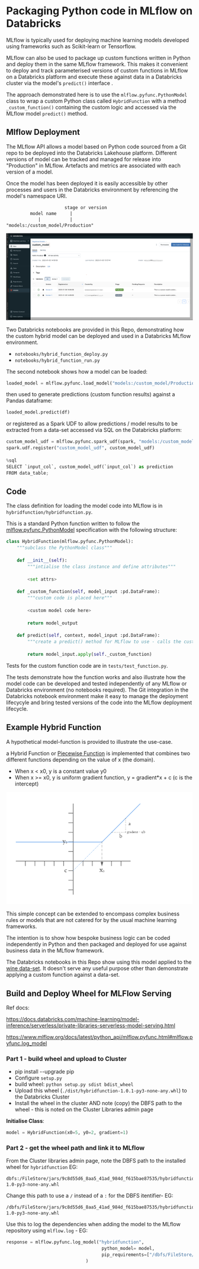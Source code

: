 # Packaging Python code in MLflow on Databricks

MLflow is typically used for deploying machine learning models developed using frameworks such as Scikit-learn or Tensorflow.  
  
MLflow can also be used to package up custom functions written in Python and deploy them in the same MLflow framework.
This makes it convenient to deploy and track parameterised versions of custom functions in MLflow on a Databricks platform and execute these against data in a Databricks cluster via the model's `predict()` interface .  

The approach demonstrated here is to use the `mlflow.pyfunc.PythonModel` class to wrap a custom Python class called `HybridFunction` with a method `_custom_function()` containing the custom logic and accessed via the MLflow model `predict()` method.


## Mlflow Deployment

The MLflow API allows a model based on Python code sourced from a Git repo to be deployed into the Databricks Lakehouse platform. 
Different versions of model can be tracked and managed for release into "Production" in MLflow. 
Artefacts and metrics are associated with each version of a model.

Once the model has been deployed it is easily accessible by other processes and users in the Databricks environment by referencing the model's namespace URI.

```
                      stage or version
         model name     |
            |           |
"models:/custom_model/Production"
```

![mlflow](./doc/mlflow_model_registry.png "MLflow model registry")

Two Databricks notebooks are provided in this Repo, demonstrating how the custom hybrid model can be deployed and used in a Databricks MLflow environment.

+ `notebooks/hybrid_function_deploy.py`  
+ `notebooks/hybrid_function_run.py`  

The second notebook shows how a model can be loaded:
```python
loaded_model = mlflow.pyfunc.load_model("models:/custom_model/Production")
```
then used to generate predictions (custom function results) against a Pandas dataframe:
```python
loaded_model.predict(df)
```
or registered as a Spark UDF to allow predictions / model results to be extracted from a data-set accessed via SQL on the Databricks platform:
```python
custom_model_udf = mlflow.pyfunc.spark_udf(spark, "models:/custom_model/Production")
spark.udf.register("custom_model_udf", custom_model_udf)

%sql 
SELECT `input_col`, custom_model_udf(`input_col`) as prediction
FROM data_table;
```


## Code

The class definition for loading the model code into MLflow is in `hybridfunction/hybridfunction.py`.  

This is a standard Python function written to follow the [mlflow.pyfunc.PythonModel](https://mlflow.org/docs/latest/python_api/mlflow.pyfunc.html#mlflow.pyfunc.PythonModel) specification with the following structure:

```python
class HybridFunction(mlflow.pyfunc.PythonModel):
    """subclass the PythonModel class"""
    
    def __init__(self):
        """intialise the class instance and define attributes"""
        
        <set attrs>

    def _custom_function(self, model_input :pd.DataFrame):
        """custom code is placed here"""
        
        <custom model code here>
        
        return model_output

    def predict(self, context, model_input :pd.DataFrame):
        """create a predict() method for MLflow to use - calls the custom fn to get results"""
        
        return model_input.apply(self._custom_function)
```

Tests for the custom function code are in `tests/test_function.py`.  

The tests demonstrate how the function works and also illustrate how the model code can be developed and tested independently of any MLflow or Databricks environment (no notebooks required).  The Git integration in the Databricks notebook environment make it easy to manage the deployment lifecycyle and bring tested versions of the  code into the MLflow deployment lifecycle.



## Example Hybrid Function

A hypothetical model-function is provided to illustrate the use-case.

a Hybrid Function or [Piecewise Function](https://en.wikipedia.org/wiki/Piecewise) is implemented that combines two different functions depending on the value of x (the domain).  

+ When x < x0, y is a constant value y0
+ When x >= x0, y is uniform gradient function, y = gradient*x + c  (c is the intercept)

![hybrid function](./doc/HybridFunction.png "Hybrid Function")


This simple concept can be extended to encompass complex business rules or models that are not catered for by the usual machine learning frameworks.  
  
The intention is to show how bespoke business logic can be coded independently in Python and then packaged and deployed for use against business data in the MLflow framework.

The Databricks notebooks in this Repo show using this model applied to the [wine data-set](https://archive.ics.uci.edu/ml/datasets/wine).   It doesn't serve any useful purpose other than demonstrate applying a custom function against a data-set.


## Build and Deploy Wheel for MLFlow Serving

Ref docs:


https://docs.databricks.com/machine-learning/model-inference/serverless/private-libraries-serverless-model-serving.html

https://www.mlflow.org/docs/latest/python_api/mlflow.pyfunc.html#mlflow.pyfunc.log_model

### Part 1 - build wheel and upload to Cluster

+ pip install --upgrade pip
+ Configure `setup.py`  
+ build wheel: `python setup.py sdist bdist_wheel`  
+ Upload this wheel (`./dist/hybridfunction-1.0.1-py3-none-any.whl`) to the Databricks Cluster  
+ Install the wheel in the cluster AND note (copy) the DBFS path to the wheel - this is noted on the Cluster Libraries admin page


**Initialise Class**:  
```python
model = HybridFunction(x0=5, y0=2, gradient=1)
```

### Part 2 - get the wheel path and link it to MLflow

From the Cluster libraries admin page, note the DBFS path to the installed wheel for `hybridfunction`
EG:  
```
dbfs:/FileStore/jars/9c8d55d6_8aa5_41ad_984d_f615bae87535/hybridfunction-1.0-py3-none-any.whl
```
Change this path to use a `/` instead of a `:` for the DBFS itentifier- EG:
```
/dbfs/FileStore/jars/9c8d55d6_8aa5_41ad_984d_f615bae87535/hybridfunction-1.0-py3-none-any.whl
```
Use this to log the dependencies when adding the model to the MLflow repository using `mlflow.log` - EG:  

```python
response = mlflow.pyfunc.log_model("hybridfunction",
                                    python_model= model,
                                    pip_requirements=["/dbfs/FileStore/jars/03855ebe_a9bc_470f_83c9_6c6ed7fc6289/hybridfunction-1.0.1-py3-none-any.whl"]
                              )
```



